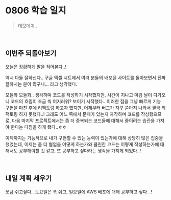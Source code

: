 # 0806 학습 일지

> 데모데이..

<br>

## 이번주 되돌아보기

오늘은 장황하게 말을 적어본다..!

역시 다들 잘하신다.. 구글 엑셀 시트에서 여러 분들의 배포된 사이트를 돌아보면서 진짜 잘하시는 분이 많구나... 라고 생각했다.

모듈화 모듈화.. 생각하며 코드를 작성하기 시작했지만, 시간이 지나고 마감 날이 다가오니 코드의 흐림이 조금 씩 어지러워? 보이기 시작했다.. 이러한 점을 그냥 빠르게 기능 구현을 마친 후에 리팩토링 하고자 했지만, 어제부터 버그가 자꾸 쏟아져 나와서 결국 리팩토링 하지 못했다..! 그래도 어느 쪽에서 문제가 있는지 자각하며 코드를 작성했으므로, 다음 마지막 프로젝트에서는 좀 더 중복되는 코드들에 대해서 줄이려는 습관을 가져야 한다는 다짐을 하게 됐다..ㅎㅎ

이제까지는 기능적으로 내가 구현할 수 있는 능력이 있는가에 대해 상당히 많은 집중을 했었는데, 이제는 좀 더 협업을 어떻게 하는가와 클린한 코드는 어떻게 작성하는가에 대해서도 공부해야할 것 같고, 또 공부하고 싶다라는 생각을 가지게 되었다..!

<br>

## 내일 계획 세우기

쪼큼 쉬고싶다.. 토요일은 푹 쉬고, 일요일에 AWS 배포에 대해 공부하고 싶다 ..!

